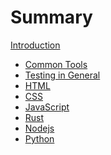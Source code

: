 # Summary

[Introduction](README.md)

- [Common Tools](./common-tools.md)
- [Testing in General](./testing-in-general.md)
- [HTML]()
- [CSS]()
- [JavaScript]()
- [Rust](./rust.md)
- [Nodejs]()
- [Python](./python.md)
